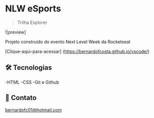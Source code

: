 # NLW eSports 

>Trilha Explorer

![preview] 

Projeto construído do evento Next Level Week da Rocketseat

[Clique-aqui-para-acessar] (https://bernardofcosta.github.io/vscode/)


## 🛠️ Tecnologias 

-HTML
-CSS
-Git e Github

## 🚀 Contato

bernardofc01@hotmail.com